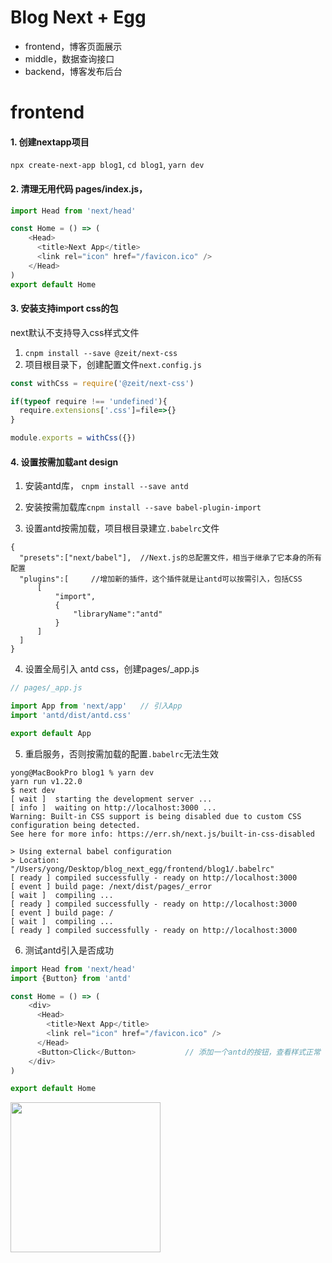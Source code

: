 
# Blog Next + Egg

- frontend，博客页面展示
- middle，数据查询接口
- backend，博客发布后台




# frontend

#### 1. 创建nextapp项目
`npx create-next-app blog1`, `cd blog1`, `yarn dev`

#### 2. 清理无用代码 pages/index.js，
```javascript
import Head from 'next/head'

const Home = () => (
    <Head>
      <title>Next App</title>
      <link rel="icon" href="/favicon.ico" />
    </Head>
)
export default Home
```

#### 3. 安装支持import css的包
next默认不支持导入css样式文件 
1. `cnpm install --save @zeit/next-css`
2. 项目根目录下，创建配置文件`next.config.js`
```javascript
const withCss = require('@zeit/next-css')

if(typeof require !== 'undefined'){
  require.extensions['.css']=file=>{}
}

module.exports = withCss({})
```

#### 4. 设置按需加载ant design 
1. 安装antd库， `cnpm install --save antd`

2. 安装按需加载库`cnpm install --save babel-plugin-import`
3. 设置antd按需加载，项目根目录建立`.babelrc`文件
```
{
  "presets":["next/babel"],  //Next.js的总配置文件，相当于继承了它本身的所有配置
  "plugins":[     //增加新的插件，这个插件就是让antd可以按需引入，包括CSS
      [
          "import",
          {
              "libraryName":"antd"
          }
      ]
  ]
}
```

4. 设置全局引入 antd css，创建pages/_app.js
```javascript
// pages/_app.js

import App from 'next/app'   // 引入App
import 'antd/dist/antd.css'

export default App
```
5. 重启服务，否则按需加载的配置`.babelrc`无法生效
```
yong@MacBookPro blog1 % yarn dev
yarn run v1.22.0
$ next dev
[ wait ]  starting the development server ...
[ info ]  waiting on http://localhost:3000 ...
Warning: Built-in CSS support is being disabled due to custom CSS configuration being detected.
See here for more info: https://err.sh/next.js/built-in-css-disabled

> Using external babel configuration
> Location: "/Users/yong/Desktop/blog_next_egg/frontend/blog1/.babelrc"
[ ready ] compiled successfully - ready on http://localhost:3000
[ event ] build page: /next/dist/pages/_error
[ wait ]  compiling ...
[ ready ] compiled successfully - ready on http://localhost:3000
[ event ] build page: /
[ wait ]  compiling ...
[ ready ] compiled successfully - ready on http://localhost:3000
```

6. 测试antd引入是否成功
```javascript
import Head from 'next/head'
import {Button} from 'antd'

const Home = () => (
    <div>
      <Head>
        <title>Next App</title>
        <link rel="icon" href="/favicon.ico" />
      </Head>
      <Button>Click</Button>           // 添加一个antd的按钮，查看样式正常
    </div>
)

export default Home
```

<img width="240"  src="https://user-images.githubusercontent.com/26485327/79198458-16a69000-7e66-11ea-9b6e-86ee3c3d0982.png">
































